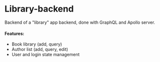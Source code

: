 # Library-backend

Backend of a "library" app backend, done with GraphQL and Apollo server.

#### Features:
* Book library (add, query)
* Author list (add, query, edit)
* User and login state management